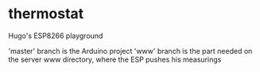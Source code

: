 # thermostat
Hugo's ESP8266 playground

'master' branch is the Arduino project
'www' branch is the part needed on the server www directory, where the ESP pushes his measurings

